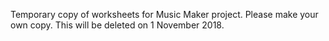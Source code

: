 Temporary copy of worksheets for Music Maker project.  Please make your own copy.  This will be deleted on 1 November 2018.
